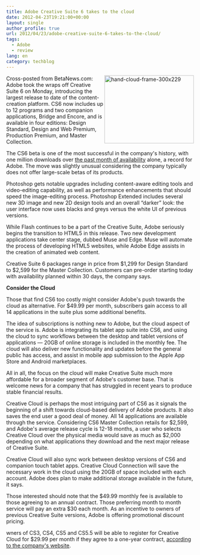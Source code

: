 ```yaml
---
title: Adobe Creative Suite 6 takes to the cloud
date: 2012-04-23T19:21:00+00:00
layout: single
author_profile: true
url: 2012/04/23/adobe-creative-suite-6-takes-to-the-cloud/
tags:
  - Adobe
  - review
lang: en
category: techblog
---
```

[<img title="hand-cloud-frame-300x229" border="0" alt="hand-cloud-frame-300x229" align="right" src="http://lh3.ggpht.com/-iNPy6kWuucY/T5WksfZo0HI/AAAAAAAAFnw/p7mviOUoawE/hand-cloud-frame-300x229_thumb%25255B1%25255D.jpg?imgmax=800" width="240" height="183" />](http://lh4.ggpht.com/-lsw8U_nxjUY/T5WkqBqKddI/AAAAAAAAFno/hiVl5JK3-eE/s1600-h/hand-cloud-frame-300x229%25255B3%25255D.jpg)Cross-posted from BetaNews.com: Adobe took the wraps off Creative Suite 6 on Monday, introducing the largest release to date of the content-creation platform. CS6 now includes up to 12 programs and two companion applications, Bridge and Encore, and is available in four editions: Design Standard, Design and Web Premium, Production Premium, and Master Collection.

The CS6 beta is one of the most successful in the company's history, with one million downloads over [the past month of availability](http://betanews.com/2012/03/22/adobe-releases-photoshop-cs6-beta-get-it-now/) alone, a record for Adobe. The move was slightly unusual considering the company typically does not offer large-scale betas of its products. 

Photoshop gets notable upgrades including content-aware editing tools and video-editing capability, as well as performance enhancements that should speed the image-editing process. Photoshop Extended includes several new 3D image and new 2D design tools and an overall “darker” look: the user interface now uses blacks and greys versus the white UI of previous versions. 

While Flash continues to be a part of the Creative Suite, Adobe seriously begins the transition to HTML5 in this release. Two new development applications take center stage, dubbed Muse and Edge. Muse will automate the process of developing HTML5 websites, while Adobe Edge assists in the creation of animated web content. 

Creative Suite 6 packages range in price from $1,299 for Design Standard to $2,599 for the Master Collection. Customers can pre-order starting today with availability planned within 30 days, the company says. 

**Consider the Cloud** 

Those that find CS6 too costly might consider Adobe's push towards the cloud as alternative. For $49.99 per month, subscribers gain access to all 14 applications in the suite plus some additional benefits. 

The idea of subscriptions is nothing new to Adobe, but the cloud aspect of the service is. Adobe is integrating its tablet app suite into CS6, and using the cloud to sync workflows between the desktop and tablet versions of applications — 20GB of online storage is included in the monthly fee. The cloud will also deliver new functionality and updates before the general public has access, and assist in mobile app submission to the Apple App Store and Android marketplaces. 

All in all, the focus on the cloud will make Creative Suite much more affordable for a broader segment of Adobe's customer base. That is welcome news for a company that has struggled in recent years to produce stable financial results. 

Creative Cloud is perhaps the most intriguing part of CS6 as it signals the beginning of a shift towards cloud-based delivery of Adobe products. It also saves the end user a good deal of money. All 14 applications are available through the service. Considering CS6 Master Collection retails for $2,599, and Adobe's average release cycle is 12-18 months, a user who selects Creative Cloud over the physical media would save as much as $2,000 depending on what applications they download and the next major release of Creative Suite. 

Creative Cloud will also sync work between desktop versions of CS6 and companion touch tablet apps. Creative Cloud Connection will save the necessary work in the cloud using the 20GB of space included with each account. Adobe does plan to make additional storage available in the future, it says. 

Those interested should note that the $49.99 monthly fee is available to those agreeing to an annual contract. Those preferring month to month service will pay an extra $30 each month. As an incentive to owners of previous Creative Suite versions, Adobe is offering promotional discount pricing. 

wners of CS3, CS4, CS5 and CS5.5 will be able to register for Creative Cloud for $29.99 per month if they agree to a one-year contract, [according to the company's website](https://creativecloud-specialoffer.adobe.com/special-offer/?loc=en_US).